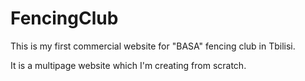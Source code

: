 # FencingClub
This is my first commercial website for "BASA" fencing club in Tbilisi. 

It is a multipage website which I'm creating from scratch.
